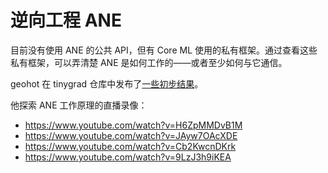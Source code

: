 # 逆向工程 ANE

目前没有使用 ANE 的公共 API，但有 Core ML 使用的私有框架。通过查看这些私有框架，可以弄清楚 ANE 是如何工作的——或者至少如何与它通信。

geohot 在 tinygrad 仓库中发布了[一些初步结果](https://github.com/tinygrad/tinygrad/tree/d0e752003da3fc023fa85094d7f5b65b47dd5091/extra/accel/ane)。

他探索 ANE 工作原理的直播录像：

- https://www.youtube.com/watch?v=H6ZpMMDvB1M
- https://www.youtube.com/watch?v=JAyw7OAcXDE
- https://www.youtube.com/watch?v=Cb2KwcnDKrk
- https://www.youtube.com/watch?v=9LzJ3h9iKEA
